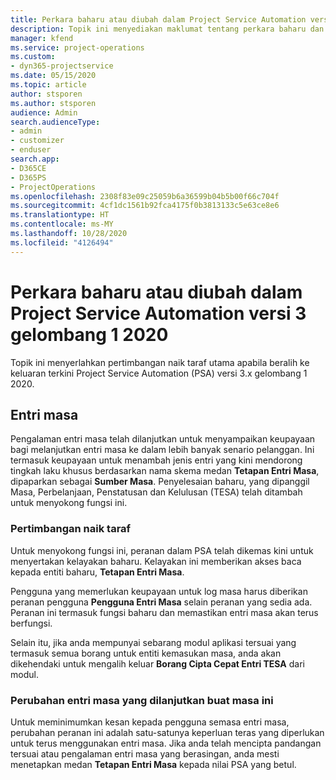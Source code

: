 ```yaml
---
title: Perkara baharu atau diubah dalam Project Service Automation versi 3.x gelombang 1 2020
description: Topik ini menyediakan maklumat tentang perkara baharu dan diubah dalam Project Service Automation versi 3 gelombang 1 2020.
manager: kfend
ms.service: project-operations
ms.custom:
- dyn365-projectservice
ms.date: 05/15/2020
ms.topic: article
author: stsporen
ms.author: stsporen
audience: Admin
search.audienceType:
- admin
- customizer
- enduser
search.app:
- D365CE
- D365PS
- ProjectOperations
ms.openlocfilehash: 2308f83e09c25059b6a36599b04b5b00f66c704f
ms.sourcegitcommit: 4cf1dc1561b92fca4175f0b3813133c5e63ce8e6
ms.translationtype: HT
ms.contentlocale: ms-MY
ms.lasthandoff: 10/28/2020
ms.locfileid: "4126494"
---
```

# <a name="whats-new-or-changed-in-project-service-automation-version-3-wave-1-2020"></a>Perkara baharu atau diubah dalam Project Service Automation versi 3 gelombang 1 2020
Topik ini menyerlahkan pertimbangan naik taraf utama apabila beralih ke keluaran terkini Project Service Automation (PSA) versi 3.x gelombang 1 2020.

## <a name="time-entry"></a>Entri masa
Pengalaman entri masa telah dilanjutkan untuk menyampaikan keupayaan bagi melanjutkan entri masa ke dalam lebih banyak senario pelanggan. Ini termasuk keupayaan untuk menambah jenis entri yang kini mendorong tingkah laku khusus berdasarkan nama skema medan **Tetapan Entri Masa**, dipaparkan sebagai **Sumber Masa**. Penyelesaian baharu, yang dipanggil Masa, Perbelanjaan, Penstatusan dan Kelulusan (TESA) telah ditambah untuk menyokong fungsi ini.

### <a name="upgrade-consideration"></a>Pertimbangan naik taraf
Untuk menyokong fungsi ini, peranan dalam PSA telah dikemas kini untuk menyertakan kelayakan baharu. Kelayakan ini memberikan akses baca kepada entiti baharu, **Tetapan Entri Masa**.

Pengguna yang memerlukan keupayaan untuk log masa harus diberikan peranan pengguna **Pengguna Entri Masa** selain peranan yang sedia ada. Peranan ini termasuk fungsi baharu dan memastikan entri masa akan terus berfungsi.

Selain itu, jika anda mempunyai sebarang modul aplikasi tersuai yang termasuk semua borang untuk entiti kemasukan masa, anda akan dikehendaki untuk mengalih keluar **Borang Cipta Cepat Entri TESA** dari modul.

### <a name="currently-extended-time-entry-changes"></a>Perubahan entri masa yang dilanjutkan buat masa ini
Untuk meminimumkan kesan kepada pengguna semasa entri masa, perubahan peranan ini adalah satu-satunya keperluan teras yang diperlukan untuk terus menggunakan entri masa. Jika anda telah mencipta pandangan tersuai atau pengalaman entri masa yang berasingan, anda mesti menetapkan medan **Tetapan Entri Masa** kepada nilai PSA yang betul.
